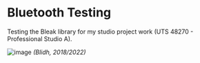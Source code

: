 # Bluetooth Testing

Testing the Bleak library for my studio project work (UTS 48270 - Professional Studio A).

![image](https://user-images.githubusercontent.com/26985949/185733815-8287418a-e594-46be-9adc-fc23ebf1527e.png)
_(Blidh, 2018/2022)_

